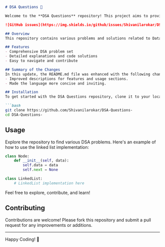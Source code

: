```markdown
# DSA Questions 🤖

Welcome to the **DSA Questions** repository! This project aims to provide a comprehensive collection of Data Structures and Algorithms (DSA) problems to assist learners and developers in understanding and solving various challenges.

![GitHub issues](https://img.shields.io/github/issues/Shivanilarokar/DSA-Questions-) ![GitHub forks](https://img.shields.io/github/forks/Shivanilarokar/DSA-Questions-) ![GitHub stars](https://img.shields.io/github/stars/Shivanilarokar/DSA-Questions-)

## Overview
This repository contains various problems and solutions related to Data Structures and Algorithms, designed for both beginners and advanced learners. 

## Features
- Comprehensive DSA problem set
- Detailed explanations and code solutions
- Easy to navigate and contribute

## Summary of the Changes
In this update, the README.md file was enhanced with the following changes:
- Improved descriptions for features and usage sections.
- Made the language more concise and inviting.

## Installation
To get started with the DSA Questions repository, clone it to your local machine:

```bash
git clone https://github.com/Shivanilarokar/DSA-Questions-
cd DSA-Questions-
```

## Usage
Explore the repository to find various DSA problems. Here's an example of how to use the linked list implementation:

```python
class Node:
    def __init__(self, data):
        self.data = data
        self.next = None

class LinkedList:
    # LinkedList implementation here
```

Feel free to explore, contribute, and learn!

## Contributing
Contributions are welcome! Please fork this repository and submit a pull request for any improvements or additions.

---

Happy Coding! 🚀
```